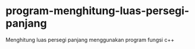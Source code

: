 # program-menghitung-luas-persegi-panjang
Menghitung luas persegi panjang menggunakan program fungsi c++
